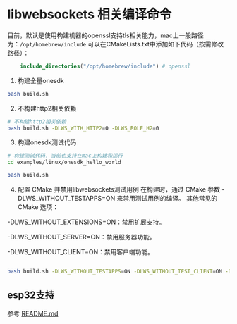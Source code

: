 
# libwebsockets 相关编译命令

目前，默认是使用构建机器的openssl支持tls相关能力，mac上一般路径为：`/opt/homebrew/include`
可以在CMakeLists.txt中添加如下代码（按需修改路径）：
```cmake
	include_directories("/opt/homebrew/include") # openssl
```

1. 构建全量onesdk
```bash
bash build.sh
```


2. 不构建http2相关依赖
```bash
# 不构建http2相关依赖
bash build.sh -DLWS_WITH_HTTP2=0 -DLWS_ROLE_H2=0
```

3. 构建onesdk测试代码
```bash
# 构建测试代码，当前也支持在mac上构建和运行
cd examples/linux/onesdk_hello_world

bash build.sh
```
4.  配置 CMake 并禁用libwebsockets测试用例
在构建时，通过 CMake 参数 -DLWS_WITHOUT_TESTAPPS=ON 来禁用测试用例的编译。
其他常见的 CMake 选项：

-DLWS_WITHOUT_EXTENSIONS=ON：禁用扩展支持。

-DLWS_WITHOUT_SERVER=ON：禁用服务器功能。

-DLWS_WITHOUT_CLIENT=ON：禁用客户端功能。
```bash

bash build.sh -DLWS_WITHOUT_TESTAPPS=ON -DLWS_WITHOUT_TEST_CLIENT=ON -DLWS_WITHOUT_TEST_PING=ON
```

## esp32支持

参考 [README.md](examples/onesdk-esp32/README.md)
